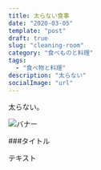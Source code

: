 ```yaml
---
title: 太らない食事
date: "2020-03-05"
template: "post"
draft: true
slug: "cleaning-room"
category: "食べものと料理"
tags:
  - "食べ物と料理"
description: "太らない"
socialImage: "url"
---
```


太らない。

![バナー](url)

###タイトル

テキスト
